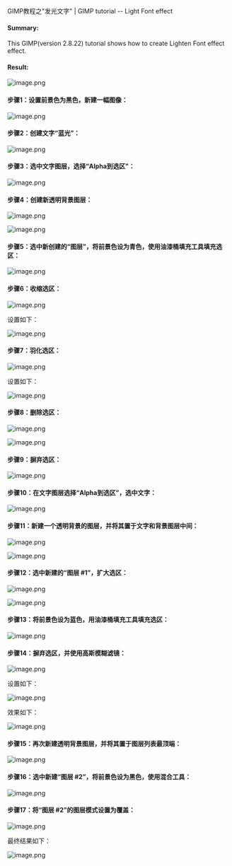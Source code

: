 GIMP教程之"发光文字" | GIMP tutorial -- Light Font effect

#### Summary:

This GIMP(version 2.8.22) tutorial shows how to create Lighten Font effect effect.

#### Result:

![image.png](https://res.cloudinary.com/hpiynhbhq/image/upload/v1515999550/lxeejpakfkxl9reiddhc.png)

#### 步骤1：设置前景色为黑色，新建一幅图像：

![image.png](https://res.cloudinary.com/hpiynhbhq/image/upload/v1515997636/awux8cdzjwqjqtlvxlqc.png)

#### 步骤2：创建文字“蓝光”：

![image.png](https://res.cloudinary.com/hpiynhbhq/image/upload/v1515997764/nvcixsodjxardjb6i0kb.png)

#### 步骤3：选中文字图层，选择“Alpha到选区”：

![image.png](https://res.cloudinary.com/hpiynhbhq/image/upload/v1515997868/fnv9o1najnbh2tkxg20u.png)

#### 步骤4：创建新透明背景图层：

![image.png](https://res.cloudinary.com/hpiynhbhq/image/upload/v1515997910/ljayfknj6oyat2zcl9gm.png)

![image.png](https://res.cloudinary.com/hpiynhbhq/image/upload/v1515997956/avmioze11p73iupu4uuq.png)

#### 步骤5：选中新创建的“图层”，将前景色设为青色，使用**油漆桶填充**工具填充选区：

![image.png](https://res.cloudinary.com/hpiynhbhq/image/upload/v1515998117/lmnmuobsz5fy1pd7pj4f.png)

#### 步骤6：收缩选区：

![image.png](https://res.cloudinary.com/hpiynhbhq/image/upload/v1515998177/j6zqh2th6u38advsbavr.png)

设置如下：

![image.png](https://res.cloudinary.com/hpiynhbhq/image/upload/v1515998258/yzb542pndufmwtsnhzec.png)

#### 步骤7：羽化选区：

![image.png](https://res.cloudinary.com/hpiynhbhq/image/upload/v1515998286/yi2poenjggpe5kkkwdgx.png)

设置如下：

![image.png](https://res.cloudinary.com/hpiynhbhq/image/upload/v1515998334/dclqmycmlvkmv6q8wwuj.png)

#### 步骤8：删除选区：

![image.png](https://res.cloudinary.com/hpiynhbhq/image/upload/v1515998435/y5whm0nqkgs5xgzij04x.png)

![image.png](https://res.cloudinary.com/hpiynhbhq/image/upload/v1515998544/evuzrh8e8tuu8gchamzu.png)

#### 步骤9：摒弃选区：

![image.png](https://res.cloudinary.com/hpiynhbhq/image/upload/v1515998578/cp93h1dl0kktvoq9jeuo.png)

#### 步骤10：在文字图层选择“Alpha到选区”，选中文字：

![image.png](https://res.cloudinary.com/hpiynhbhq/image/upload/v1515998747/eqtpqmsfaujr2ww5ygqd.png)

#### 步骤11：新建一个透明背景的图层，并将其置于文字和背景图层中间：

![image.png](https://res.cloudinary.com/hpiynhbhq/image/upload/v1515998807/gykuys4rz4j6kanwrxnh.png)

![image.png](https://res.cloudinary.com/hpiynhbhq/image/upload/v1515998856/rbnnuhe2r9stychakrak.png)

#### 步骤12：选中新建的“图层 #1”，扩大选区：

![image.png](https://res.cloudinary.com/hpiynhbhq/image/upload/v1515998927/opple1kbfl8c3mv8yl4n.png)

![image.png](https://res.cloudinary.com/hpiynhbhq/image/upload/v1515998966/aud52piankwmxtcxqfmk.png)

#### 步骤13：将前景色设为蓝色，用**油漆桶填充**工具填充选区：

![image.png](https://res.cloudinary.com/hpiynhbhq/image/upload/v1515999058/rzyubkqjgvs5ydrqenzz.png)

#### 步骤14：摒弃选区，并使用**高斯模糊**滤镜：

![image.png](https://res.cloudinary.com/hpiynhbhq/image/upload/v1515999123/rorgtamvp4evbjef2ehe.png)

设置如下：

![image.png](https://res.cloudinary.com/hpiynhbhq/image/upload/v1515999181/goba9qfn5ygy8v79uyqv.png)

效果如下：

![image.png](https://res.cloudinary.com/hpiynhbhq/image/upload/v1515999215/dspcqhxubpu4ftoc8tei.png)

#### 步骤15：再次新建透明背景图层，并将其置于图层列表最顶端：

![image.png](https://res.cloudinary.com/hpiynhbhq/image/upload/v1515999305/szkws1zqd9mrpmvrhhrd.png)

#### 步骤16：选中新建“图层 #2”，将前景色设为黑色，使用**混合工具**：

![image.png](https://res.cloudinary.com/hpiynhbhq/image/upload/v1515999433/q5saedya1j8qjxhucogp.png)

#### 步骤17：将“图层 #2”的图层模式设置为**覆盖**：

![image.png](https://res.cloudinary.com/hpiynhbhq/image/upload/v1515999511/h7c0zuk2y9qxczfuyl60.png)

最终结果如下：

![image.png](https://res.cloudinary.com/hpiynhbhq/image/upload/v1515999543/h1cz1bjofbavf8tkxnlm.png)
